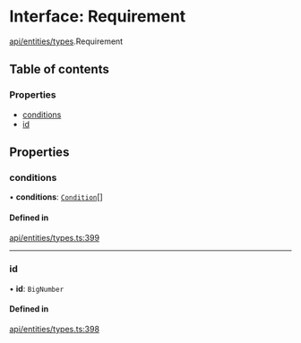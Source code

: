 # Interface: Requirement

[api/entities/types](../wiki/api.entities.types).Requirement

## Table of contents

### Properties

- [conditions](../wiki/api.entities.types.Requirement#conditions)
- [id](../wiki/api.entities.types.Requirement#id)

## Properties

### conditions

• **conditions**: [`Condition`](../wiki/api.entities.types#condition)[]

#### Defined in

[api/entities/types.ts:399](https://github.com/PolymeshAssociation/polymesh-sdk/blob/8a9e72221/src/api/entities/types.ts#L399)

___

### id

• **id**: `BigNumber`

#### Defined in

[api/entities/types.ts:398](https://github.com/PolymeshAssociation/polymesh-sdk/blob/8a9e72221/src/api/entities/types.ts#L398)
